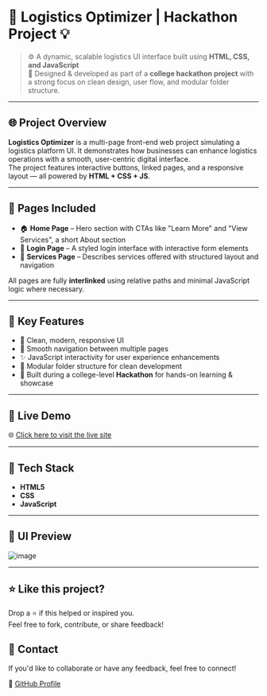 
# 🚛 Logistics Optimizer | Hackathon Project 💡

> ⚙️ A dynamic, scalable logistics UI interface built using **HTML, CSS, and JavaScript**  
> 🎯 Designed & developed as part of a **college hackathon project** with a strong focus on clean design, user flow, and modular folder structure.

---

## 🌐 Project Overview

**Logistics Optimizer** is a multi-page front-end web project simulating a logistics platform UI. It demonstrates how businesses can enhance logistics operations with a smooth, user-centric digital interface.  
The project features interactive buttons, linked pages, and a responsive layout — all powered by **HTML + CSS + JS**.

---

## 📄 Pages Included

- 🏠 **Home Page** – Hero section with CTAs like "Learn More" and "View Services", a short About section  
- 🔐 **Login Page** – A styled login interface with interactive form elements  
- 🧰 **Services Page** – Describes services offered with structured layout and navigation

All pages are fully **interlinked** using relative paths and minimal JavaScript logic where necessary.

---

## 🎯 Key Features

- 💎 Clean, modern, responsive UI
- 🔗 Smooth navigation between multiple pages
- ✨ JavaScript interactivity for user experience enhancements
- 🧠 Modular folder structure for clean development
- 🏫 Built during a college-level **Hackathon** for hands-on learning & showcase

---

## 🚀 Live Demo

🌐 [Click here to visit the live site](https://kartikay-dubey.github.io/Sail-Site-Clone/)

---

## 🌟 Tech Stack

- **HTML5**  
- **CSS**  
- **JavaScript**

---

## 📸 UI Preview

![image](https://github.com/user-attachments/assets/a46614a8-b851-4f40-a3f3-9aaba5ec40e5)

---

## ⭐ Like this project?

Drop a ⭐ if this helped or inspired you.  
Feel free to fork, contribute, or share feedback!

## 📧 Contact

If you'd like to collaborate or have any feedback, feel free to connect!

🔗 [GitHub Profile](https://github.com/Kartikay-Dubey)

